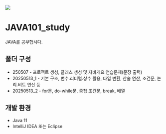 <p align>
  <img src = "https://capsule-render.vercel.app/api?type=blur&height=300&color=gradient&text=JAVA101&descAlign=59&section=header">



# JAVA101_study
JAVA를 공부합시다.

##  폴더 구성

- 250507  - 프로젝트 생성, 클래스 생성 및 자바개요 연습문제(문장 출력)
- 20250513_1  - 기본 구조, 변수.리터럴.상수 활용, 타입 변환, 산술 연산, 조건문, 논리.비트 연산 등
- 20250513_2  - for문, do-while문, 중첩 조건문, break, 배열


## 개발 환경
- Java 11
- IntelliJ IDEA 또는 Eclipse
